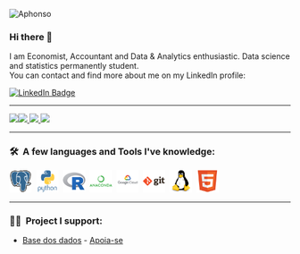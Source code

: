 <p align="left">
<img src="https://media.licdn.com/dms/image/D4E03AQGNmMYs5f9Zjw/profile-displayphoto-shrink_800_800/0/1666612510645?e=1683763200&v=beta&t=pMxyMx6jTyDqnNV31lH4HSRV7e-Qdz4HP9JEkB5ooKc" title="Aphonso" alt="Aphonso" width="200" height="200"/>&nbsp;

### Hi there 👋
I am Economist, Accountant and Data & Analytics enthusiastic. Data science and statistics permanently student.<br>
You can contact and find more about me on my LinkedIn profile:

<a href="https://www.linkedin.com/in/aphonso/">
    <img src="https://img.shields.io/badge/LinkedIn-blue?style=for-the-badge&logo=linkedin&logoColor=white" alt="LinkedIn Badge"/>
</a>
</p>

---

<p align="left">
<a href="https://bermeo.dev">
<img width="50%" src="https://github-readme-stats.vercel.app/api?username=aphonsoar&count_private=true&include_all_commits=true&show_icons=true&theme=github_dark&icon_color=DAD3AF&hide_border=true&border_radius=15&bg_color=0d1117"/><img width="44%" src="http://github-readme-streak-stats.herokuapp.com?user=aphonsoar&theme=github-dark-blue&hide_border=true&date_format=M%20j%5B%2C%20Y%5D&background=0D1117&sideNums=FFF"/>
 <img width="40%" src="https://github-readme-stats.vercel.app/api/top-langs?username=aphonsoar&hide_progress=true&hide=html&exclude_repo=DSBD-UFPR&count_private=true&include_all_commits=true&langs_count=10&show_icons=true&theme=github_dark&icon_color=DAD3AF&layout=compact&hide_border=true&border_radius=15&bg_color=0d1117"/>
<img width="56%" src="https://github-readme-activity-graph.cyclic.app/graph?username=aphonsoar&bg_color=0f1116&color=7075FF&line=D0D1F7&point=ffffff&area=true&hide_border=true)](https://github.com/ashutosh00710/github-readme-activity-graph"/></a>
</p>

---

### 🛠 &nbsp;A few languages and Tools I've knowledge:

<p>
<img src="https://github.com/devicons/devicon/blob/master/icons/postgresql/postgresql-original.svg" title="PostgreSql" alt="PostgreSql" width="40" height="40"/>&nbsp;
<img src="https://github.com/devicons/devicon/blob/master/icons/python/python-original-wordmark.svg" title="Python"  alt="Python" width="40" height="40"/>&nbsp;
<img src="https://github.com/devicons/devicon/blob/master/icons/r/r-original.svg" title="R"  alt="R" width="40" height="40"/>&nbsp;
<img src="https://github.com/devicons/devicon/blob/master/icons/anaconda/anaconda-original-wordmark.svg" title="Anaconda"  alt="Anaconda" width="40" height="40"/>&nbsp;
<img src="https://github.com/devicons/devicon/blob/master/icons/googlecloud/googlecloud-original-wordmark.svg" title="Google Cloud Platform"  alt="Google Cloud Platform" width="40" height="40"/>&nbsp;
<img src="https://github.com/devicons/devicon/blob/master/icons/git/git-original-wordmark.svg" title="Git" **alt="Git" width="40" height="40"/>&nbsp;
<img src="https://github.com/devicons/devicon/blob/master/icons/linux/linux-original.svg" title="Linux" **alt="Linux" width="40" height="40"/>&nbsp;
<img src="https://github.com/devicons/devicon/blob/master/icons/html5/html5-original.svg" title="HTML5" alt="HTML" width="40" height="40"/>&nbsp;
</p>

---

### ✌🏻 &nbsp;Project I support:
- [Base dos dados](https://basedosdados.org/) - [Apoia-se](https://apoia.se/basedosdados)
